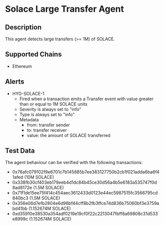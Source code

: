# Solace Large Transfer Agent

## Description

This agent detects large transfers (>= 1M) of SOLACE.

## Supported Chains

- Ethereum

## Alerts

- HYO-SOLACE-1
  - Fired when a transaction emits a Transfer event with value greater than or equal to 1M SOLACE units
  - Severity is always set to "info"
  - Type is always set to "info"
  - Metadata
    - from: transfer sender
    - to: transfer receiver
    - value: the amount of SOLACE transferred

## Test Data

The agent behaviour can be verified with the following transactions:

- 0x76afc079102f9e6701c7b145885b7ee383127750b2cb1f021adda6ba6f41afed (10M SOLACE)
- 0x338fb30cf403eb179eeb4d1dc84b45ce30d56a4b5e6183a535747f0d8ad8172e (1.5M SOLACE)
- 0x71f1de15ee75f414c454aec3612433d0123e44ec5987515fc3566795cd840bc3 (1.5M SOLACE)
- 0x356e06d7efb2804e6d98bf44cff8b2fb3ffce74d836b75060bf3e3759abd41bb (1.152674M SOLACE)
- 0xd35910e38530a354adf0219e19cf0f22c2213047fbff8a69808c31d533e8999c (1.152674M SOLACE)
